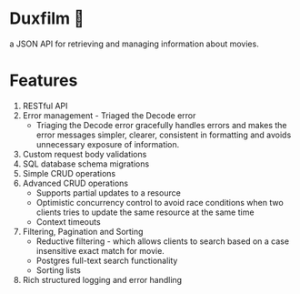 # Duxfilm 🎦

a JSON API for retrieving and managing information about movies.

# Features

1. RESTful API
2. Error management - Triaged the Decode error
   - Triaging the Decode error gracefully handles errors and makes the error messages simpler, clearer, consistent in formatting and avoids unnecessary exposure of information.
3. Custom request body validations
4. SQL database schema migrations
5. Simple CRUD operations
6. Advanced CRUD operations
   - Supports partial updates to a resource
   - Optimistic concurrency control to avoid race conditions when two clients tries to update the same resource at the same time
   - Context timeouts
7. Filtering, Pagination and Sorting
   - Reductive filtering - which allows clients to search based on a case insensitive exact match for movie.
   - Postgres full-text search functionality
   - Sorting lists
8. Rich structured logging and error handling
